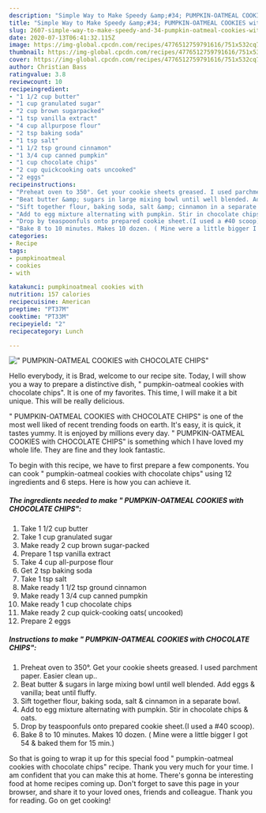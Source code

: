 ```yaml
---
description: "Simple Way to Make Speedy &amp;#34; PUMPKIN-OATMEAL COOKIES with CHOCOLATE CHIPS&amp;#34;"
title: "Simple Way to Make Speedy &amp;#34; PUMPKIN-OATMEAL COOKIES with CHOCOLATE CHIPS&amp;#34;"
slug: 2607-simple-way-to-make-speedy-and-34-pumpkin-oatmeal-cookies-with-chocolate-chips-and-34
date: 2020-07-13T06:41:32.115Z
image: https://img-global.cpcdn.com/recipes/4776512759791616/751x532cq70/pumpkin-oatmeal-cookies-with-chocolate-chips-recipe-main-photo.jpg
thumbnail: https://img-global.cpcdn.com/recipes/4776512759791616/751x532cq70/pumpkin-oatmeal-cookies-with-chocolate-chips-recipe-main-photo.jpg
cover: https://img-global.cpcdn.com/recipes/4776512759791616/751x532cq70/pumpkin-oatmeal-cookies-with-chocolate-chips-recipe-main-photo.jpg
author: Christian Bass
ratingvalue: 3.8
reviewcount: 10
recipeingredient:
- "1 1/2 cup butter"
- "1 cup granulated sugar"
- "2 cup brown sugarpacked"
- "1 tsp vanilla extract"
- "4 cup allpurpose flour"
- "2 tsp baking soda"
- "1 tsp salt"
- "1 1/2 tsp ground cinnamon"
- "1 3/4 cup canned pumpkin"
- "1 cup chocolate chips"
- "2 cup quickcooking oats uncooked"
- "2 eggs"
recipeinstructions:
- "Preheat oven to 350°. Get your cookie sheets greased. I used parchment paper. Easier clean up.."
- "Beat butter &amp; sugars in large mixing bowl until well blended. Add eggs &amp; vanilla; beat until fluffy."
- "Sift together flour, baking soda, salt &amp; cinnamon in a separate bowl."
- "Add to egg mixture alternating with pumpkin. Stir in chocolate chips &amp; oats."
- "Drop by teaspoonfuls onto prepared cookie sheet.(I used a #40 scoop)."
- "Bake 8 to 10 minutes. Makes 10 dozen. ( Mine were a little bigger I got 54 &amp; baked them for 15 min.)"
categories:
- Recipe
tags:
- pumpkinoatmeal
- cookies
- with

katakunci: pumpkinoatmeal cookies with 
nutrition: 157 calories
recipecuisine: American
preptime: "PT37M"
cooktime: "PT33M"
recipeyield: "2"
recipecategory: Lunch

---
```



![&#34; PUMPKIN-OATMEAL COOKIES with CHOCOLATE CHIPS&#34;](https://img-global.cpcdn.com/recipes/4776512759791616/751x532cq70/pumpkin-oatmeal-cookies-with-chocolate-chips-recipe-main-photo.jpg)

Hello everybody, it is Brad, welcome to our recipe site. Today, I will show you a way to prepare a distinctive dish, &#34; pumpkin-oatmeal cookies with chocolate chips&#34;. It is one of my favorites. This time, I will make it a bit unique. This will be really delicious.

&#34; PUMPKIN-OATMEAL COOKIES with CHOCOLATE CHIPS&#34; is one of the most well liked of recent trending foods on earth. It's easy, it is quick, it tastes yummy. It is enjoyed by millions every day. &#34; PUMPKIN-OATMEAL COOKIES with CHOCOLATE CHIPS&#34; is something which I have loved my whole life. They are fine and they look fantastic.




To begin with this recipe, we have to first prepare a few components. You can cook &#34; pumpkin-oatmeal cookies with chocolate chips&#34; using 12 ingredients and 6 steps. Here is how you can achieve it.

<!--inarticleads1-->

##### The ingredients needed to make &#34; PUMPKIN-OATMEAL COOKIES with CHOCOLATE CHIPS&#34;:

1. Take 1 1/2 cup butter
1. Take 1 cup granulated sugar
1. Make ready 2 cup brown sugar-packed
1. Prepare 1 tsp vanilla extract
1. Take 4 cup all-purpose flour
1. Get 2 tsp baking soda
1. Take 1 tsp salt
1. Make ready 1 1/2 tsp ground cinnamon
1. Make ready 1 3/4 cup canned pumpkin
1. Make ready 1 cup chocolate chips
1. Make ready 2 cup quick-cooking oats( uncooked)
1. Prepare 2 eggs




<!--inarticleads2-->

##### Instructions to make &#34; PUMPKIN-OATMEAL COOKIES with CHOCOLATE CHIPS&#34;:

1. Preheat oven to 350°. Get your cookie sheets greased. I used parchment paper. Easier clean up..
1. Beat butter &amp; sugars in large mixing bowl until well blended. Add eggs &amp; vanilla; beat until fluffy.
1. Sift together flour, baking soda, salt &amp; cinnamon in a separate bowl.
1. Add to egg mixture alternating with pumpkin. Stir in chocolate chips &amp; oats.
1. Drop by teaspoonfuls onto prepared cookie sheet.(I used a #40 scoop).
1. Bake 8 to 10 minutes. Makes 10 dozen. ( Mine were a little bigger I got 54 &amp; baked them for 15 min.)




So that is going to wrap it up for this special food &#34; pumpkin-oatmeal cookies with chocolate chips&#34; recipe. Thank you very much for your time. I am confident that you can make this at home. There's gonna be interesting food at home recipes coming up. Don't forget to save this page in your browser, and share it to your loved ones, friends and colleague. Thank you for reading. Go on get cooking!
